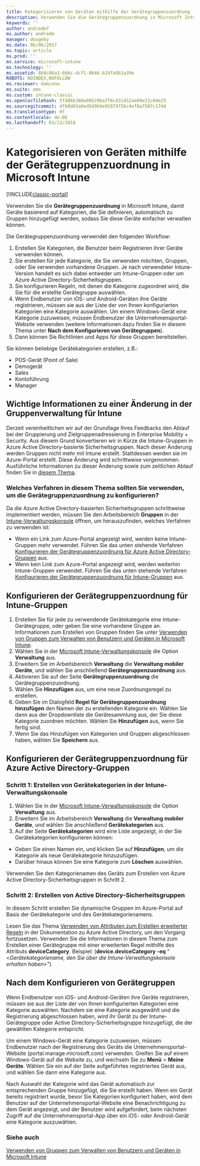 ```yaml
---
title: Kategorisieren von Geräten mithilfe der Gerätegruppenzuordnung
description: Verwenden Sie die Gerätegruppenzuordnung in Microsoft Intune, um Geräte in von Ihnen definierte Kategorien zu gruppieren, damit Sie diese Geräte einfacher verwalten können.
keywords: ''
author: andredm7
ms.author: andredm
manager: dougeby
ms.date: 06/06/2017
ms.topic: article
ms.prod: ''
ms.service: microsoft-intune
ms.technology: ''
ms.assetid: 8b8c06a3-6b6c-4cf1-8646-b24fa9b1a39e
ROBOTS: NOINDEX,NOFOLLOW
ms.reviewer: damionw
ms.suite: ems
ms.custom: intune-classic
ms.openlocfilehash: 5fd86b380a80529ba7f6c431452ae89e22c0de25
ms.sourcegitcommit: df60d03a0ed54964e91879f56c4ef0a7507c17d4
ms.translationtype: HT
ms.contentlocale: de-DE
ms.lasthandoff: 03/22/2018
---
```

# <a name="categorize-devices-with-device-group-mapping-in-microsoft-intune"></a>Kategorisieren von Geräten mithilfe der Gerätegruppenzuordnung in Microsoft Intune

[!INCLUDE[classic-portal](../includes/classic-portal.md)]

Verwenden Sie die **Gerätegruppenzuordnung** in Microsoft Intune, damit Geräte basierend auf Kategorien, die Sie definieren, automatisch zu Gruppen hinzugefügt werden, sodass Sie diese Geräte einfacher verwalten können. 

Die Gerätegruppenzuordnung verwendet den folgenden Workflow:
1. Erstellen Sie Kategorien, die Benutzer beim Registrieren ihrer Geräte verwenden können.
2. Sie erstellen für jede Kategorie, die Sie verwenden möchten, Gruppen, oder Sie verwenden vorhandene Gruppen. Je nach verwendeter Intune-Version handelt es sich dabei entweder um Intune-Gruppen oder um Azure Active Directory-Sicherheitsgruppen.
2. Sie konfigurieren Regeln, mit denen die Kategorie zugeordnet wird, die Sie für die erstellte Gerätegruppe auswählen.
3. Wenn Endbenutzer von iOS- und Android-Geräten ihre Geräte registrieren, müssen sie aus der Liste der von Ihnen konfigurierten Kategorien eine Kategorie auswählen. Um einem Windows-Gerät eine Kategorie zuzuweisen, müssen Endbenutzer die Unternehmensportal-Website verwenden (weitere Informationen dazu finden Sie in diesem Thema unter **Nach dem Konfigurieren von Gerätegruppen**).
4. Dann können Sie Richtlinien und Apps für diese Gruppen bereitstellen.

Sie können beliebige Gerätekategorien erstellen, z.B.:
* POS-Gerät (Point of Sale)
* Demogerät
* Sales
* Kontoführung
* Manager

## <a name="important-information-about-a-change-in-group-management-for-intune"></a>Wichtige Informationen zu einer Änderung in der Gruppenverwaltung für Intune

Derzeit vereinheitlichen wir auf der Grundlage Ihres Feedbacks den Ablauf bei der Gruppierung und Zielgruppenadressierung in Enterprise Mobility + Security. Aus diesem Grund konvertieren wir in Kürze die Intune-Gruppen in Azure Active Directory-basierte Sicherheitsgruppen. Nach dieser Änderung werden Gruppen nicht mehr mit Intune erstellt. Stattdessen werden sie im Azure-Portal erstellt. Diese Änderung wird schrittweise vorgenommen. Ausführliche Informationen zu dieser Änderung sowie zum zeitlichen Ablauf finden Sie in [diesem Thema](use-groups-to-manage-users-and-devices-with-microsoft-intune.md).

### <a name="which-procedure-in-this-topic-should-you-use-to-configure-device-group-mapping"></a>Welches Verfahren in diesem Thema sollten Sie verwenden, um die Gerätegruppenzuordnung zu konfigurieren?

Da die Azure Active Directory-basierten Sicherheitsgruppen schrittweise implementiert werden, müssen Sie den Arbeitsbereich **Gruppen** in der [Intune-Verwaltungskonsole](https://manage.microsoft.com) öffnen, um herauszufinden, welches Verfahren zu verwenden ist:

-  Wenn ein Link zum Azure-Portal angezeigt wird, werden keine Intune-Gruppen mehr verwendet. Führen Sie das unten stehende Verfahren [Konfigurieren der Gerätegruppenzuordnung für Azure Active Directory-Gruppen](/intune-classic/deploy-use/categorize-devices-with-device-group-mapping-in-microsoft-intune#how-to-configure-device-group-mapping-for-azure-active-directory-groups) aus.
-  Wenn kein Link zum Azure-Portal angezeigt wird, werden weiterhin Intune-Gruppen verwendet. Führen Sie das unten stehende Verfahren [Konfigurieren der Gerätegruppenzuordnung für Intune-Gruppen](/intune-classic/deploy-use/categorize-devices-with-device-group-mapping-in-microsoft-intune#how-to-configure-device-group-mapping-for-intune-groups) aus.

## <a name="how-to-configure-device-group-mapping-for-intune-groups"></a>Konfigurieren der Gerätegruppenzuordnung für Intune-Gruppen
1. Erstellen Sie für jede zu verwendende Gerätekategorie eine Intune-Gerätegruppe, oder geben Sie eine vorhandene Gruppe an. Informationen zum Erstellen von Gruppen finden Sie unter [Verwenden von Gruppen zum Verwalten von Benutzern und Geräten in Microsoft Intune](use-groups-to-manage-users-and-devices-with-microsoft-intune.md).
2. Wählen Sie in der [Microsoft Intune-Verwaltungskonsole](https://manage.microsoft.com) die Option **Verwaltung** aus.
3. Erweitern Sie im Arbeitsbereich **Verwaltung** die **Verwaltung mobiler Geräte**, und wählen Sie anschließend **Gerätegruppenzuordnung** aus.
4. Aktivieren Sie auf der Seite **Gerätegruppenzuordnung** die Gerätegruppenzuordnung.
5. Wählen Sie **Hinzufügen** aus, um eine neue Zuordnungsregel zu erstellen.
6. Geben Sie im Dialogfeld **Regel für Gerätegruppenzuordnung hinzufügen** den Namen der zu erstellenden Kategorie ein. Wählen Sie dann aus der Dropdownliste die Gerätesammlung aus, der Sie diese Kategorie zuordnen möchten. Wählen Sie **Hinzufügen** aus, wenn Sie fertig sind.
7. Wenn Sie das Hinzufügen von Kategorien und Gruppen abgeschlossen haben, wählen Sie **Speichern** aus.



## <a name="how-to-configure-device-group-mapping-for-azure-active-directory-groups"></a>Konfigurieren der Gerätegruppenzuordnung für Azure Active Directory-Gruppen

### <a name="step-1---create-device-categories-in-the-intune-administration-console"></a>Schritt 1: Erstellen von Gerätekategorien in der Intune-Verwaltungskonsole
1. Wählen Sie in der [Microsoft Intune-Verwaltungskonsole](https://manage.microsoft.com) die Option **Verwaltung** aus.
3. Erweitern Sie im Arbeitsbereich **Verwaltung** die **Verwaltung mobiler Geräte**, und wählen Sie anschließend **Gerätekategorien** aus.
4. Auf der Seite **Gerätekategorien** wird eine Liste angezeigt, in der Sie Gerätekategorien konfigurieren können: 
- Geben Sie einen Namen ein, und klicken Sie auf **Hinzufügen**, um die Kategorie als neue Gerätekategorie hinzuzufügen.
- Darüber hinaus können Sie eine Kategorie zum **Löschen** auswählen.

Verwenden Sie den Kategorienamen des Geräts zum Erstellen von Azure Active Directory-Sicherheitsgruppen in Schritt 2.

### <a name="step-2---create-azure-active-directory-security-groups"></a>Schritt 2: Erstellen von Active Directory-Sicherheitsgruppen

In diesem Schritt erstellen Sie dynamische Gruppen im Azure-Portal auf Basis der Gerätekategorie und des Gerätekategorienamens.

Lesen Sie das Thema [Verwenden von Attributen zum Erstellen erweiterter Regeln](https://azure.microsoft.com/documentation/articles/active-directory-accessmanagement-groups-with-advanced-rules/#using-attributes-to-create-rules-for-device-objects) in der Dokumentation zu Azure Active Directory, um den Vorgang fortzusetzen.
Verwenden Sie die Informationen in diesem Thema zum Erstellen einer Gerätegruppe mit einer erweiterten Regel mithilfe des Attributs **deviceCategory**.
Beispiel: (**device.deviceCategory -eq** "<*Gerätekategoriename, den Sie über die Intune-Verwaltungskonsole erhalten haben*>")


## <a name="after-you-configure-device-groups"></a>Nach dem Konfigurieren von Gerätegruppen

Wenn Endbenutzer von iOS- und Android-Geräten ihre Geräte registrieren, müssen sie aus der Liste der von Ihnen konfigurierten Kategorien eine Kategorie auswählen. Nachdem sie eine Kategorie ausgewählt und die Registrierung abgeschlossen haben, wird ihr Gerät zu der Intune-Gerätegruppe oder Active Directory-Sicherheitsgruppe hinzugefügt, die der gewählten Kategorie entspricht.

Um einem Windows-Gerät eine Kategorie zuzuweisen, müssen Endbenutzer nach der Registrierung des Geräts die Unternehmensportal-Website (portal.manage.microsoft.com) verwenden. Greifen Sie auf einem Windows-Gerät auf die Website zu, und wechseln Sie zu **Menü** > **Meine Geräte**. Wählen Sie ein auf der Seite aufgeführtes registriertes Gerät aus, und wählen Sie dann eine Kategorie aus. 

Nach Auswahl der Kategorie wird das Gerät automatisch zur entsprechenden Gruppe hinzugefügt, die Sie erstellt haben. Wenn ein Gerät bereits registriert wurde, bevor Sie Kategorien konfiguriert haben, wird dem Benutzer auf der Unternehmensportal-Website eine Benachrichtigung zu dem Gerät angezeigt, und der Benutzer wird aufgefordert, beim nächsten Zugriff auf die Unternehmensportal-App über ein iOS- oder Android-Gerät eine Kategorie auszuwählen.



### <a name="see-also"></a>Siehe auch
[Verwenden von Gruppen zum Verwalten von Benutzern und Geräten in Microsoft Intune](use-groups-to-manage-users-and-devices-with-microsoft-intune.md)
